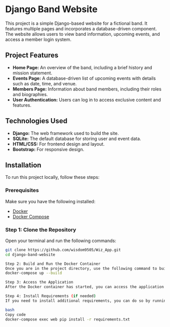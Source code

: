 # Django Band Website

This project is a simple Django-based website for a fictional band. It features multiple pages and incorporates a database-driven component. The website allows users to view band information, upcoming events, and access a member login system.

## Project Features
- **Home Page:** An overview of the band, including a brief history and mission statement.
- **Events Page:** A database-driven list of upcoming events with details such as date, time, and venue.
- **Members Page:** Information about band members, including their roles and biographies.
- **User Authentication:** Users can log in to access exclusive content and features.

## Technologies Used
- **Django:** The web framework used to build the site.
- **SQLite:** The default database for storing user and event data.
- **HTML/CSS:** For frontend design and layout.
- **Bootstrap:** For responsive design.

## Installation

To run this project locally, follow these steps:

### Prerequisites

Make sure you have the following installed:
- [Docker](https://www.docker.com/get-started)
- [Docker Compose](https://docs.docker.com/compose/install/)

### Step 1: Clone the Repository

Open your terminal and run the following commands:

```bash
git clone https://github.com/wisdom9505/Wiz_App.git
cd django-band-website

Step 2: Build and Run the Docker Container
Once you are in the project directory, use the following command to build and run the Docker container:
docker-compose up --build

Step 3: Access the Application
After the Docker container has started, you can access the application by navigating to http://localhost:8000 in your web browse

Step 4: Install Requirements (if needed)
If you need to install additional requirements, you can do so by running:

bash
Copy code
docker-compose exec web pip install -r requirements.txt
